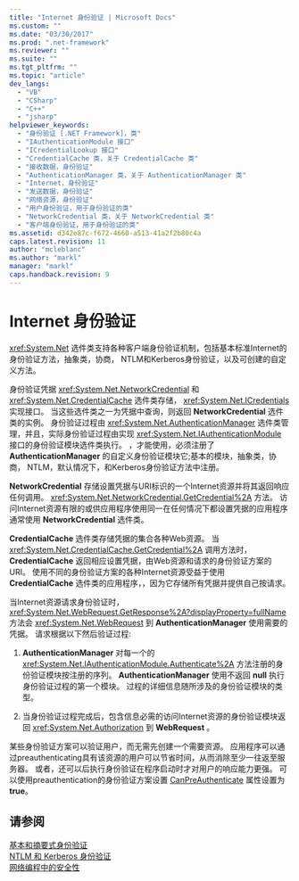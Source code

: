 ```yaml
---
title: "Internet 身份验证 | Microsoft Docs"
ms.custom: ""
ms.date: "03/30/2017"
ms.prod: ".net-framework"
ms.reviewer: ""
ms.suite: ""
ms.tgt_pltfrm: ""
ms.topic: "article"
dev_langs: 
  - "VB"
  - "CSharp"
  - "C++"
  - "jsharp"
helpviewer_keywords: 
  - "身份验证 [.NET Framework]，类"
  - "IAuthenticationModule 接口"
  - "ICredentialLookup 接口"
  - "CredentialCache 类，关于 CredentialCache 类"
  - "接收数据，身份验证"
  - "AuthenticationManager 类，关于 AuthenticationManager 类"
  - "Internet，身份验证"
  - "发送数据，身份验证"
  - "网络资源，身份验证"
  - "用户身份验证，用于身份验证的类"
  - "NetworkCredential 类，关于 NetworkCredential 类"
  - "客户端身份验证，用于身份验证的类"
ms.assetid: d342e87c-f672-4660-a513-41a2f2b80c4a
caps.latest.revision: 11
author: "mcleblanc"
ms.author: "markl"
manager: "markl"
caps.handback.revision: 9
---
```

# Internet 身份验证
<xref:System.Net> 选件类支持各种客户端身份验证机制，包括基本标准Internet的身份验证方法，抽象类，协商， NTLM和Kerberos身份验证，以及可创建的自定义方法。  
  
 身份验证凭据 <xref:System.Net.NetworkCredential> 和 <xref:System.Net.CredentialCache> 选件类存储， <xref:System.Net.ICredentials> 实现接口。  当这些选件类之一为凭据中查询，则返回 **NetworkCredential** 选件类的实例。  身份验证过程由 <xref:System.Net.AuthenticationManager> 选件类管理，并且，实际身份验证过程由实现 <xref:System.Net.IAuthenticationModule> 接口的身份验证模块选件类执行。  ，才能使用，必须注册了 **AuthenticationManager** 的自定义身份验证模块它;基本的模块，抽象类，协商， NTLM，默认情况下，和Kerberos身份验证方法中注册。  
  
 **NetworkCredential** 存储设置凭据与URI标识的一个Internet资源并将其返回响应任何调用。 <xref:System.Net.NetworkCredential.GetCredential%2A> 方法。  访问Internet资源有限的或供应用程序使用同一在任何情况下都设置凭据的应用程序通常使用 **NetworkCredential** 选件类。  
  
 **CredentialCache** 选件类存储凭据的集合各种Web资源。  当 <xref:System.Net.CredentialCache.GetCredential%2A> 调用方法时， **CredentialCache** 返回相应设置凭据，由Web资源和请求的身份验证方案的URI。  使用不同的身份验证方案的各种Internet资源受益于使用 **CredentialCache** 选件类的应用程序，，因为它存储所有凭据并提供自己按请求。  
  
 当Internet资源请求身份验证时， <xref:System.Net.WebRequest.GetResponse%2A?displayProperty=fullName> 方法会 <xref:System.Net.WebRequest> 到 **AuthenticationManager** 使用需要的凭据。  请求根据以下然后验证过程:  
  
1.  **AuthenticationManager** 对每一个的 <xref:System.Net.IAuthenticationModule.Authenticate%2A> 方法注册的身份验证模块按注册的序列。  **AuthenticationManager** 使用不返回 **null** 执行身份验证过程的第一个模块。  过程的详细信息随所涉及的身份验证模块的类型。  
  
2.  当身份验证过程完成后，包含信息必需的访问Internet资源的身份验证模块返回 <xref:System.Net.Authorization> 到 **WebRequest** 。  
  
 某些身份验证方案可以验证用户，而无需先创建一个需要资源。  应用程序可以通过preauthenticating具有该资源的用户可以节省时间，从而消除至少一往返至服务器。  或者，还可以后执行身份验证在程序启动时才对用户的响应能力更强。  可以使用preauthentication的身份验证方案设置 [CanPreAuthenticate](frlrfsystemnetiauthenticationmoduleclasspreauthenticatetopic) 属性设置为 **true**。  
  
## 请参阅  
 [基本和摘要式身份验证](../../../docs/framework/network-programming/basic-and-digest-authentication.md)   
 [NTLM 和 Kerberos 身份验证](../../../docs/framework/network-programming/ntlm-and-kerberos-authentication.md)   
 [网络编程中的安全性](../../../docs/framework/network-programming/security-in-network-programming.md)
